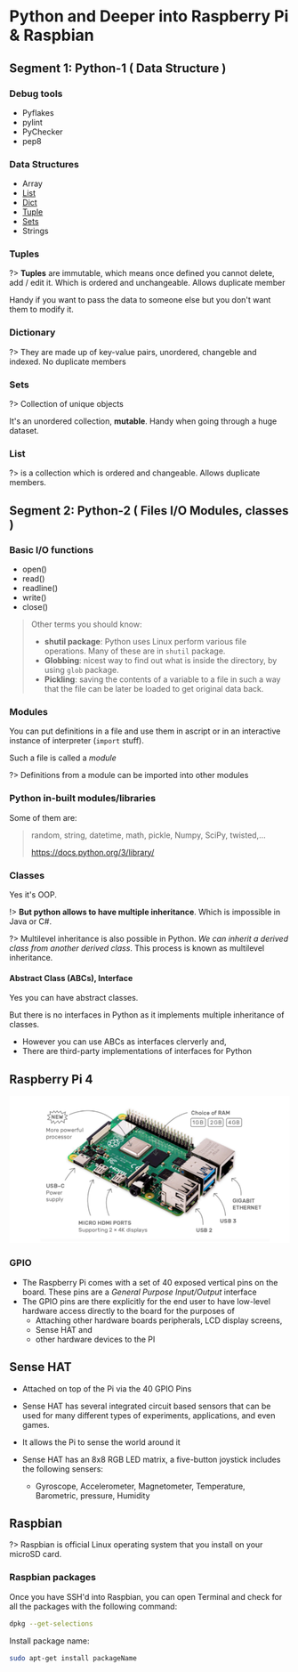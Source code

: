 # Python and Deeper into Raspberry Pi & Raspbian

## Segment 1: Python-1 ( Data Structure )

### Debug tools

-   Pyflakes
-   pylint
-   PyChecker
-   pep8

### Data Structures

-   Array
-   [List](#List)
-   [Dict](#Dictionary)
-   [Tuple](#Tuples)
-   [Sets](#Sets)
-   Strings

### Tuples

?> **Tuples** are immutable, which means once defined you cannot delete, add / edit it. Which is ordered and unchangeable. Allows duplicate member

Handy if you want to pass the data to someone else but you don't want them to modify it.

### Dictionary

?> They are made up of key-value pairs, unordered, changeble and indexed. No duplicate members

### Sets

?> Collection of unique objects

It's an unordered collection, **mutable**. Handy when going through a huge dataset.

### List

?> is a collection which is ordered and changeable. Allows duplicate members.

## Segment 2: Python-2 ( Files I/O Modules, classes )

### Basic I/O functions

-   open()
-   read()
-   readline()
-   write()
-   close()

>   Other terms you should know:
>
>   -   **shutil package**: Python uses Linux perform various file operations. Many of these are in `shutil` package.
>   -   **Globbing**: nicest way to find out what is inside the directory, by using `glob` package.
>   -   **Pickling**:  saving the contents of a variable to a file in such a way that the file can be later be loaded to get original data back.

### Modules

You can put definitions in a file and use them in ascript or in an interactive instance of interpreter (`import` stuff).

Such a file is called a *module*

?> Definitions from a module can be imported into other modules 

### Python in-built modules/libraries

Some of them are:

>   random, string, datetime, math, pickle, Numpy, SciPy, twisted,...
>
>   https://docs.python.org/3/library/

### Classes

Yes it's OOP.

!> **But python allows to have multiple inheritance**. Which is impossible in Java or C#.

?> Multilevel inheritance is also possible in Python. *We can inherit a derived class from another derived class*. This process is known as multilevel inheritance.

#### Abstract Class (ABCs), Interface

Yes you can have abstract classes.

But there is no interfaces in Python as it implements multiple inheritance of classes. 

-   However you can use ABCs as interfaces clerverly and,
-   There are third-party implementations of interfaces for Python

## Raspberry Pi 4

![image-20200310140127482](Week02.assets/image-20200310140127482.png)

### GPIO

-   The Raspberry Pi comes with a set of 40 exposed vertical pins on the board. These pins are a *General Purpose Input/Output* interface
-   The GPIO pins are there explicitly for the end user to have low-level hardware access directly to the board for the purposes of
    -   Attaching other hardware boards peripherals, LCD display screens,
    -   Sense HAT and 
    -   other hardware devices to the PI

## Sense HAT

-   Attached on top of the Pi via the 40 GPIO Pins
-   Sense HAT has several integrated circuit based sensors that can be used for many different types of experiments, applications, and even games.

-   It allows the Pi to sense the world around it

-   Sense HAT has an 8x8 RGB LED matrix, a five-button joystick includes the following sensers:
    -   Gyroscope, Accelerometer, Magnetometer, Temperature, Barometric, pressure, Humidity

## Raspbian

?> Raspbian is official Linux operating system that you install  on your microSD card.

### Raspbian packages

Once you have SSH'd into Raspbian, you can open Terminal and check for all the packages with the following command:

```bash
dpkg --get-selections
```



Install package name:

```bash
sudo apt-get install packageName
```

